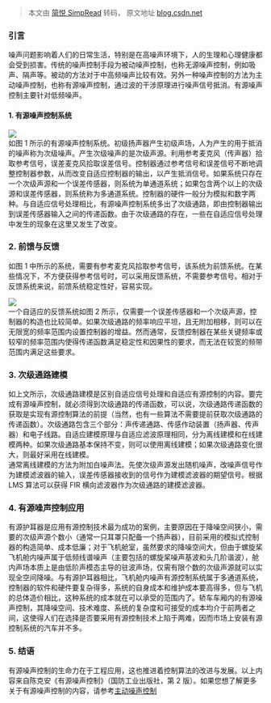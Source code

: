 > 本文由 [简悦 SimpRead](http://ksria.com/simpread/) 转码， 原文地址 [blog.csdn.net](https://blog.csdn.net/u010894298/article/details/87993419)

### 引言

噪声问题影响着人们的日常生活，特别是在高噪声环境下，人的生理和心理健康都会受到损害。传统的噪声控制手段为被动噪声控制，也称无源噪声控制，例如吸声、隔声等。被动的方法对于中高频噪声比较有效。另外一种噪声控制的方法为主动噪声控制，也称有源噪声控制，通过波的干涉原理进行噪声信号抵消。有源噪声控制主要针对低频噪声。

#### 1. 有源噪声控制系统

![](https://img-blog.csdnimg.cn/20190617192104549.png?x-oss-process=image/watermark,type_ZmFuZ3poZW5naGVpdGk,shadow_10,text_aHR0cHM6Ly9ibG9nLmNzZG4ubmV0L3UwMTA4OTQyOTg=,size_16,color_FFFFFF,t_70#pic_center)  
如图 1 所示的有源噪声控制系统。初级扬声器产生初级声场，人为产生的用于抵消的噪声称为次级噪声。产生次级噪声的是次级声源。利用参考麦克风（传声器）拾取参考信号，误差麦克风拾取误差信号。控制器通过参考信号和误差信号不断地调整控制器参数，从而改变自适应控制器的输出，以产生抵消信号。如果系统只存在一个次级声源和一个误差传感器，则系统为单通道系统；如果包含两个以上的次级源和误差传感器，则系统称为多通道系统。控制器的硬件一般分为模拟和数字两种。与自适应信号处理相比，有源噪声控制系统多出了次级通路，即由控制器输出到误差传感器输入之间的传递函数。由于次级通路的存在，一些在自适应信号处理中发生的现象在这里又发生了改变。

### 2. 前馈与反馈

如图 1 中所示的系统，需要有参考麦克风拾取参考信号，该系统为前馈系统。在某些情况下，不方便获得参考信号时，可以采用反馈系统，不需要参考信号。相对于反馈系统来说，前馈系统稳定性好，容易实现。

![](https://img-blog.csdnimg.cn/20190617195423200.png?x-oss-process=image/watermark,type_ZmFuZ3poZW5naGVpdGk,shadow_10,text_aHR0cHM6Ly9ibG9nLmNzZG4ubmV0L3UwMTA4OTQyOTg=,size_16,color_FFFFFF,t_70#pic_center)  
一个自适应的反馈系统如图 2 所示，仅需要一个误差传感器和一个次级声源，控制器的构造也比较简单。如果次级通路的频率响应平坦，且无附加相移，则可以在无限宽的频率范围内设置控制器的增益。然而通常，反馈控制器在某些关键频率或较窄的频率范围内使得传递函数满足稳定性和因果性的要求，而无法在较宽的频带范围内满足这些要求。

### 3. 次级通路建模

如上文所示，次级通路建模是区别自适应信号处理和自适应有源控制的内容。要完成有源噪声控制，就必须得到次级通路的传递函数，可以说，次级通路传递函数的获取是实现有源控制算法的前提（当然，也有一些算法不需要提前获取次级通路的传递函数）。次级通路包含三个部分：声传递通路、传感作动装置（扬声器、传声器）和电子线路。自适应建模原理与自适应滤波原理相同，分为离线建模和在线建模两种。如果次级通路基本保持不变，则可以使用离线建模；如果次级通路变化很大，则最好采用在线建模。  
通常离线建模的方法为附加白噪声法。先使次级声源发出随机噪声，改噪声信号作为建模滤波器的输入，误差传感器接收到的信号作为建模滤波器的期望信号。根据 LMS 算法可以获得 FIR 横向滤波器作为次级通路的建模滤波器。

### 4. 有源噪声控制应用

有源护耳器是应用有源控制技术最为成功的案例，主要原因在于降噪空间狭小，需要的次级声源个数小（通常一只耳罩只配备一个扬声器），目前采用的模拟式控制器的构造简单、成本低廉；对于飞机舱室，虽然要求的降噪空间大，但由于螺旋桨飞机舱内噪声属于低频线谱噪声（主要包括的螺旋桨噪声基波和头几阶谐波），舱内声场本质上是由低阶声模态主导的驻波声场，仅需有限个数的次级声源就可以实现全空间降噪。与有源护耳器相比，飞机舱内噪声有源控制系统属于多通道系统，控制器的软件和硬件要复杂得多，系统的自身成本和维护成本要高得多，但与飞机的总体造价相比，这种系统的成本就在可以承受的范围内了。轿车车厢内的有源噪声控制，其降噪空间、技术难度、系统的复杂度和可接受的成本均介于前两者之间，这使得人们在选择是否要采用有源控制技术上陷于两难，因而市场上安装有源控制系统的汽车并不多。

### 5. 结语

有源噪声控制的生命力在于工程应用，这也推进着控制算法的改进与发展。以上内容来自陈克安《有源噪声控制》（国防工业出版社，第 2 版）。如果您想了解更多关于有源噪声控制的内容，请参考[主动噪声控制](https://download.csdn.net/download/u010894298/10318636)